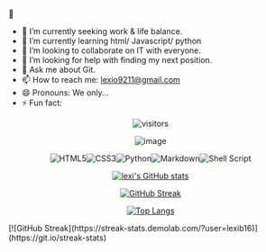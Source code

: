 👋

- 🔭 I’m currently seeking work & life balance.
- 🌱 I’m currently learning html/ Javascript/ python 
- 👯 I’m looking to collaborate on IT with everyone.
- 🤔 I’m looking for help with finding my next position.
- 💬 Ask me about Git.
- 📫 How to reach me: lexio9211@gmail.com
- 😄 Pronouns: We only...
- ⚡ Fun fact:

<div align="center">

![visitors](https://visitor-badge.glitch.me/badge?page_id=63170347)

![image](https://github.com/lexib16/lexib16/assets/143358063/68bff6f6-dd67-4b38-a343-064fc2a8aef4)

  <img alt="HTML5" src="https://img.shields.io/badge/html5-%23E34F26.svg?&style=for-the-badge&logo=html5&logoColor=white"/><img alt="CSS3" src="https://img.shields.io/badge/css3-%231572B6.svg?&style=for-the-badge&logo=css3&logoColor=white"/><img alt="Python" src="https://img.shields.io/badge/python-%2314354C.svg?&style=for-the-badge&logo=python&logoColor=white"/><img alt="Markdown" src="https://img.shields.io/badge/markdown-%23000000.svg?&style=for-the-badge&logo=markdown&logoColor=white"/><img alt="Shell Script" src="https://img.shields.io/badge/shell_script-%23121011.svg?&style=for-the-badge&logo=gnu-bash&logoColor=white"/>

[![lexi's GitHub stats](https://github-readme-stats.vercel.app/api?username=haliscadirci&show_icons=true&theme=radical)
](https://github.com/anuraghazra/github-readme-stats)


[![GitHub Streak](https://github-readme-streak-stats.herokuapp.com/?user=haliscadirci&theme=highcontrast)](https://git.io/streak-stats)


[![Top Langs](https://github-readme-stats.vercel.app/api/top-langs/?username=haliscadirci&langs_count=12&hide=javascript,html,CSS,Less&layout=compact)](https://github.com/anuraghazra/github-readme-stats)

</div>
[![GitHub Streak](https://streak-stats.demolab.com/?user=lexib16)](https://git.io/streak-stats)
